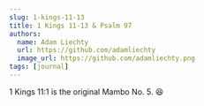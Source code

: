 ```yaml
---
slug: 1-kings-11-13
title: 1 Kings 11-13 & Psalm 97
authors:
  name: Adam Liechty
  url: https://github.com/adamliechty
  image_url: https://github.com/adamliechty.png
tags: [journal]
---
```


1 Kings 11:1 is the original Mambo No. 5. 😆
